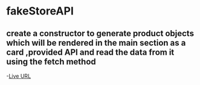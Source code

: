 # fakeStoreAPI
## create a constructor to generate product objects which will be rendered in the main section as a card ,provided API and read the data from it using the fetch method 
-[Live URL ](https://malath-yasin.github.io/fakeStoreAPI/)